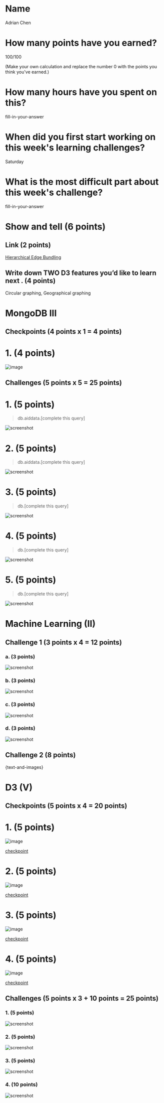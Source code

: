 # Name

Adrian Chen

# How many points have you earned?

100/100

(Make your own calculation and replace the number 0 with the points you think you've earned.)

# How many hours have you spent on this?

fill-in-your-answer

# When did you first start working on this week's learning challenges?

Saturday

# What is the most difficult part about this week's challenge?

fill-in-your-answer

# Show and tell (6 points)

## Link (2 points)

[Hierarchical Edge Bundling](http://bl.ocks.org/mbostock/1044242)

## Write down TWO D3 features you’d like to learn next . (4 points)

Circular graphing, Geographical graphing

# MongoDB III

## Checkpoints (4 points x 1 = 4 points)

# 1. (4 points)

![image](image.png?raw=true)

## Challenges (5 points x 5 = 25 points)

# 1. (5 points)

> db.aiddata.[complete this query]

![screenshot](screenshot.png?raw=true)

# 2. (5 points)

> db.aiddata.[complete this query]

![screenshot](screenshot.png?raw=true)

# 3. (5 points)

> db.[complete this query]

![screenshot](screenshot.png?raw=true)

# 4. (5 points)

> db.[complete this query]

![screenshot](screenshot.png?raw=true)

# 5. (5 points)

> db.[complete this query]

![screenshot](screenshot.png?raw=true)

# Machine Learning (II)

## Challenge 1 (3 points x 4 = 12 points)

### a. (3 points)

![screenshot](screenshot.png?raw=true)

### b. (3 points)

![screenshot](screenshot.png?raw=true)

### c. (3 points) 

![screenshot](screenshot.png?raw=true)

### d. (3 points) 

![screenshot](screenshot.png?raw=true)

## Challenge 2 (8 points)

{text-and-images}

# D3 (V)

## Checkpoints (5 points x 4 = 20 points)

# 1. (5 points)

![image](image.png?raw=true)

[checkpoint](checkpoint.html)

# 2. (5 points)

![image](image.png?raw=true)

[checkpoint](checkpoint.html)

# 3. (5 points)

![image](image.png?raw=true)

[checkpoint](checkpoint.html)

# 4. (5 points)

![image](image.png?raw=true)

[checkpoint](checkpoint.html)

## Challenges 	(5 points x 3 + 10 points = 25 points)

### 1. (5 points)

![screenshot](screenshot.png?raw=true)

### 2. (5 points)

![screenshot](screenshot.png?raw=true)

### 3. (5 points)

![screenshot](screenshot.png?raw=true)

### 4. (10 points)

![screenshot](screenshot.png?raw=true)

